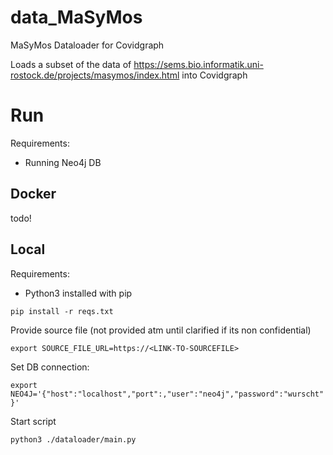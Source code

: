 # data_MaSyMos
MaSyMos Dataloader for Covidgraph

Loads a subset of the data of https://sems.bio.informatik.uni-rostock.de/projects/masymos/index.html into Covidgraph

# Run

Requirements:
* Running Neo4j DB


## Docker

todo!

## Local

Requirements:
* Python3 installed with pip

`pip install -r reqs.txt`

Provide source file (not provided atm until clarified if its non confidential)

`export SOURCE_FILE_URL=https://<LINK-TO-SOURCEFILE>`

Set DB connection:

`export NEO4J='{"host":"localhost","port":,"user":"neo4j","password":"wurscht"}'`

Start script

`python3 ./dataloader/main.py`
